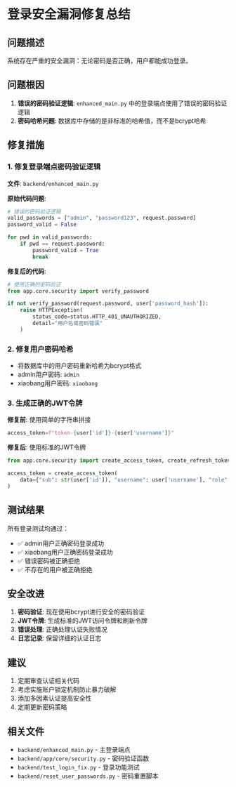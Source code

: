 # 登录安全漏洞修复总结

## 问题描述
系统存在严重的安全漏洞：无论密码是否正确，用户都能成功登录。

## 问题根因
1. **错误的密码验证逻辑**: `enhanced_main.py` 中的登录端点使用了错误的密码验证逻辑
2. **密码哈希问题**: 数据库中存储的是非标准的哈希值，而不是bcrypt哈希

## 修复措施

### 1. 修复登录端点密码验证逻辑
**文件**: `backend/enhanced_main.py`

**原始代码问题**:
```python
# 错误的密码验证逻辑
valid_passwords = ["admin", "password123", request.password]
password_valid = False

for pwd in valid_passwords:
    if pwd == request.password:
        password_valid = True
        break
```

**修复后的代码**:
```python
# 使用正确的密码验证
from app.core.security import verify_password

if not verify_password(request.password, user['password_hash']):
    raise HTTPException(
        status_code=status.HTTP_401_UNAUTHORIZED,
        detail="用户名或密码错误"
    )
```

### 2. 修复用户密码哈希
- 将数据库中的用户密码重新哈希为bcrypt格式
- admin用户密码: `admin`
- xiaobang用户密码: `xiaobang`

### 3. 生成正确的JWT令牌
**修复前**: 使用简单的字符串拼接
```python
access_token=f"token-{user['id']}-{user['username']}"
```

**修复后**: 使用标准的JWT令牌
```python
from app.core.security import create_access_token, create_refresh_token

access_token = create_access_token(
    data={"sub": str(user['id']), "username": user['username'], "role": user['role']}
)
```

## 测试结果
所有登录测试均通过：
- ✅ admin用户正确密码登录成功
- ✅ xiaobang用户正确密码登录成功  
- ✅ 错误密码被正确拒绝
- ✅ 不存在的用户被正确拒绝

## 安全改进
1. **密码验证**: 现在使用bcrypt进行安全的密码验证
2. **JWT令牌**: 生成标准的JWT访问令牌和刷新令牌
3. **错误处理**: 正确处理认证失败情况
4. **日志记录**: 保留详细的认证日志

## 建议
1. 定期审查认证相关代码
2. 考虑实施账户锁定机制防止暴力破解
3. 添加多因素认证提高安全性
4. 定期更新密码策略

## 相关文件
- `backend/enhanced_main.py` - 主登录端点
- `backend/app/core/security.py` - 密码验证函数
- `backend/test_login_fix.py` - 登录功能测试
- `backend/reset_user_passwords.py` - 密码重置脚本